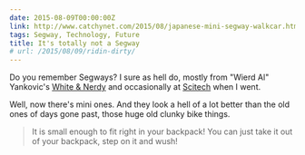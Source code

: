 ```yaml
---
date: 2015-08-09T00:00:00Z
link: http://www.catchynet.com/2015/08/japanese-mini-segway-walkcar.html
tags: Segway, Technology, Future
title: It's totally not a Segway
# url: /2015/08/09/ridin-dirty/
---
```


Do you remember Segways? I sure as hell do, mostly from "Wierd Al" Yankovic's <a href="https://www.youtube.com/watch?v=N9qYF9DZPdw">White & Nerdy</a> and occasionally at [Scitech](http://www.scitech.org.au/) when I went.

Well, now there's mini ones. And they look a hell of a lot better than the old ones of days gone past, those huge old clunky bike things.

> It is small enough to fit right in your backpack! You can just take it out of your backpack, step on it and wush!
